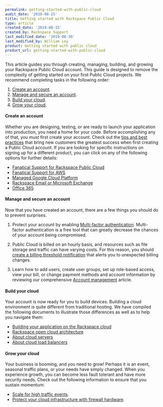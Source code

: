 ```yaml
---
permalink: getting-started-with-public-cloud
audit_date: '2019-08-15'
title: Getting started with Rackspace Public Cloud
type: article
created_date: '2019-08-15'
created_by: Rackspace Support
last_modified_date: '2019-08-30'
last_modified_by: William Loy
product: Getting started with public cloud
product_url: getting-started-with-public-cloud
---
```


This article guides you through creating, managing, building, and growing your Rackspace Public Cloud account. This guide is designed to remove the complexity of getting started on your first Public Cloud projects. We recommend completing tasks in the following order:

1. [Create an account](#create-an-account).
2. [Manage and secure an account](#manage-and-secure-an-account).
3. [Build your cloud](#build-your-cloud).
4. [Grow your cloud](#grow-your-cloud).

#### Create an account

Whether you are designing, testing, or are ready to launch your application into production, you need a home for your code. Before accomplishing any of that, you must first create your account. Check out the [tips and best practices](/support/how-to/sign-up-for-rackspace-services/#fanatical-support-for-aws-or-rackspace-public-cloud/) that bring new customers the greatest success when first creating a Public Cloud account. If you are looking for specific instructions on signing up for a different product, you can click on any of the following options for further details:

-	[Fanatical Support for Rackspace Public Cloud](/support/how-to/sign-up-for-rackspace-services/#fanatical-support-for-rackspace-public-cloud)
-	[Fanatical Support for AWS](/support/how-to/sign-up-for-rackspace-services/#fanatical-support-for-amazon-web-services)
- [Managed Google Cloud Platform](/support/how-to/sign-up-for-rackspace-services/#managed-google-cloud-platform)
-	[Rackspace Email or Microsoft Exchange](/support/how-to/sign-up-for-rackspace-services/#rackspace-email-or-microsoft-exchange)
-	[Office 365](/support/how-to/sign-up-for-rackspace-services/#office-365)


#### Manage and secure an account

Now that you have created an account, there are a few things you should do to prevent surprises.

1. Protect your account by enabling [Multi-factor authentication](/support/how-to/multi-factor-authentication-from-the-cloud-control-panel/). Multi-factor authentication is a free tool that can greatly decrease the chances of your account being compromised.

2. Public Cloud is billed on an hourly basis, and resources such as file storage and traffic can have varying costs. For this reason, you should [create a billing threshold notification](/support/how-to/billing-services-overview/#set-a-billing-threshold/) that alerts you to unexpected billing changes.

3. Learn how to add users, create user groups, set up role-based access, view your bill, or change payment methods and account information by reviewing our comprehensive [Account management](/support/how-to/account-management/) article.

#### Build your cloud

Your account is now ready for you to build devices. Building a cloud environment is quite different from traditional hosting. We have compiled the following documents to illustrate those differences as well as to help you navigate them:

- [Building your application on the Rackspace cloud](/support/how-to/build-your-application-on-the-rackspace-cloud/)
- [Rackspace open cloud architecture](/support/how-to/rackspace-open-cloud-reference-architecture/)
- [About cloud servers](/support/how-to/cloud-servers/)
- [About cloud load balancers](/support/how-to/cloud-load-balancers/)

#### Grow your cloud

Your business is booming, and you need to grow! Perhaps it is an event, seasonal traffic plans, or your needs have simply changed. When you experience growth, you can become less fault tolerant and have more security needs. Check out the following information to ensure that you sustain momentum:

- [Scale for high traffic events](/support/how-to/prepare-for-high-traffic-events/).
- [Protect your cloud infrastructure with firewall hardware](/support/how-to/rackconnect/).
